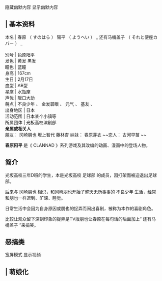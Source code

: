 隐藏幽默内容  显示幽默内容

|  **基本资料**  
---  
本名  |  春原  （  すのはら  ）  陽平  （  ようへい  ）  _ 还有马桶盖子  （  それと便座カバー  ）  _ </br>  
别号  |  色原阳平   
发色  |  黄发  黑发   
瞳色  |  蓝瞳   
身高  |  167cm   
生日  |  2月17日   
血型  |  AB型   
星座  |  水瓶座   
声优  |  阪口大助   
萌点  |  不良少年  、  金发碧眼  、  元气  、  基友  、   
出身地区  |  日本   
活动范围  |  日本某个小镇等   
所属团体  |  光板高校演剧部   
**亲属或相关人**  
朋友：  冈崎朋也  坂上智代  藤林杏  妹妹：  春原芽衣  ~~恋人： 古河早苗  ~~  
  
**春原阳平** 是《  CLANNAD  》系列游戏及其改编的动画、漫画中的登场人物。

##  简介

光坂高校三年D班的学生，本是光坂高校  足球部  的成员，因打架而被迫退出足球部。

后来与  冈崎朋也  相识，和冈崎朋也开始了整天无所事事的  不良少年  生活，经常和朋也一样迟到、旷课、睡觉。

日常生活中会因为自身原因或朋也的捉弄而闹出喜剧，被称为本作的喜剧角色。

比较让观众留下深刻印象的捉弄是TV版朋也让春原在每句话的后面加上“  还有马桶盖子  ”来搞笑。

##  ~~恶搞类~~

宽屏模式  显示视频

|  萌娘化  
---  
</br>  
  